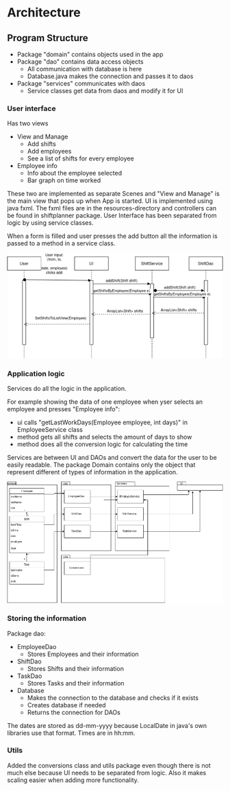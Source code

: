 # Architecture

## Program Structure

* Package "domain" contains objects used in the app
* Package "dao" contains data access objects
  * All communication with database is here
  * Database.java makes the connection and passes it to daos
* Package "services" communicates with daos 
  * Service classes get data from daos and modify it for UI

### User interface 

Has two views
  * View and Manage
    * Add shifts
    * Add employees
    * See a list of shifts for every employee
  * Employee info
    * Info about the employee selected
    * Bar graph on time worked
    
These two are implemented as separate Scenes and "View and Manage" is the main view that pops up when App is started. UI is implemented using java fxml. The fxml files are in the resources-directory and controllers can be found in shiftplanner package. User Interface has been separated from logic by using service classes.

When a form is filled and user presses the add button all the information is passed to a method in a service class. 

<img src=https://github.com/LauriKajakko/ot-harjoitustyo/blob/main/documentation/images/sequence_week5.png />

### Application logic

Services do all the logic in the application. 

For example showing the data of one employee when yser selects an employee and presses "Employee info":
 * ui calls "getLastWorkDays(Employee employee, int days)" in EmployeeService class
  * method gets all shifts and selects the amount of days to show
  * method does all the conversion logic for calculating the time


Services are between UI and DAOs and convert the data for the user to be easily readable. The package Domain contains only the object that represent different of types of information in the application.

<img src=https://github.com/LauriKajakko/ot-harjoitustyo/blob/main/documentation/images/ClassArchitecture.png />


### Storing the information

Package dao:
 * EmployeeDao
   * Stores Employees and their information
 * ShiftDao
   * Stores Shifts and their information
 * TaskDao
   * Stores Tasks and their information
 * Database
   * Makes the connection to the database and checks if it exists
   * Creates database if needed
   * Returns the connection for DAOs
  
The dates are stored as dd-mm-yyyy because LocalDate in java's own libraries use that format. Times are in hh:mm. 

 
### Utils

Added the conversions class and utils package even though there is not much else because UI needs to be separated from logic. Also it makes scaling easier when adding more functionality.
